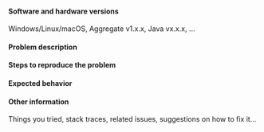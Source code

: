 <!--

Thank you for taking the time to report an ODK Aggregate issue!

This space is for submitting problems and feature requests. For general usage, form design questions and for ODK Aggregate source code questions, please visit ODK forum: https://forum.getodk.org

Before filling this form, visit https://github.com/getodk/aggregate/issues?q=is%3Aissue and search to see whether your issue was already reported or fixed. If you find a match, comment on it or add a +1 rather than posting a new issue. If you find a problem you know how to fix, submit a pull request. 🎉

For all problem reports, please use the template below. Also include any relevant stack traces or error messages.

For feature requests, please include the problem description (what problem do you have that can't currently be solved?) and a proposed solution if you have one in mind (optional). You can delete the template.

-->

#### Software and hardware versions
Windows/Linux/macOS, Aggregate v1.x.x, Java vx.x.x, ...

#### Problem description

#### Steps to reproduce the problem

#### Expected behavior

#### Other information
Things you tried, stack traces, related issues, suggestions on how to fix it...
